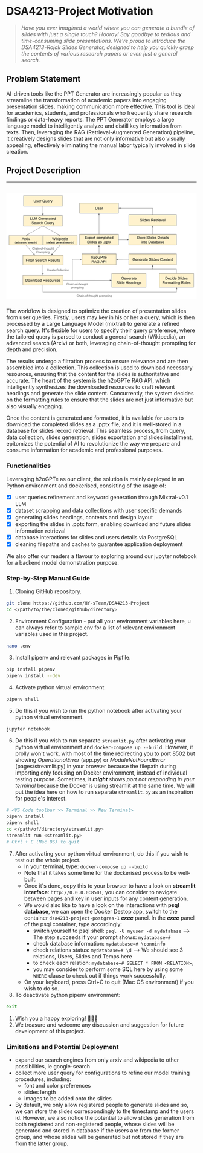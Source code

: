 # DSA4213-Project Motivation

> *Have you ever imagined a world where you can generate a bundle of slides with just a single touch? Hooray! Say goodbye to tedious and time-consuming slide presentations. We're proud to introduce the DSA4213-Rojak Slides Generator, designed to help you quickly grasp the contents of various research papers or even just a general search.*

## Problem Statement
AI-driven tools like the PPT Generator are increasingly popular as they streamline the transformation of academic papers into engaging presentation slides, making communication more effective. This tool is ideal for academics, students, and professionals who frequently share research findings or data-heavy reports. The PPT Generator employs a large language model to intelligently analyze and distill key information from texts. Then, leveraging the RAG (Retrieval-Augmented Generation) pipeline, it creatively designs slides that are not only informative but also visually appealing, effectively eliminating the manual labor typically involved in slide creation. 

## Project Description
---
![Solution Workflow](details/solution_workflow.jpeg)
---

The workflow is designed to optimize the creation of presentation slides from user queries. Firstly, users may key in his or her a query, which is then processed by a Large Language Model (mixtral) to generate a refined search query. It's flexible for users to specify their query preference, where the tailored query is parsed to conduct a general search (Wikipedia), an advanced search (Arxiv) or both, leveraging chain-of-thought prompting for depth and precision. 

The results undergo a filtration process to ensure relevance and are then assembled into a collection. This collection is used to download necessary resources, ensuring that the content for the slides is authoritative and accurate. The heart of the system is the h2oGPTe RAG API, which intelligently synthesizes the downloaded resources to craft relevant headings and generate the slide content. Concurrently, the system decides on the formatting rules to ensure that the slides are not just informative but also visually engaging. 

Once the content is generated and formatted, it is available for users to download the completed slides as a .pptx file, and it is well-stored in a database for slides record retrieval. This seamless process, from query, data collection, slides generation, slides exportation and slides installment, epitomizes the potential of AI to revolutionize the way we prepare and consume information for academic and professional purposes. 

### Functionalities
Leveraging h2oGPTe as our client, the solution is mainly deployed in an Python environment and dockerised, consisting of the usage of: 
- [x] user queries refinement and keyword generation through Mixtral-v0.1 LLM
- [x] dataset scrapping and data collections with user specific demands
- [x] generating slides headings, contents and design layout 
- [x] exporting the slides in .pptx form, enabling download and future slides information retrieval
- [x] database interactions for slides and users details via PostgreSQL
- [x] cleaning filepaths and caches to guarantee application deployment

We also offer our readers a flavour to exploring around our jupyter notebook for a backend model demonstration purpose. 

### Step-by-Step Manual Guide
1. Cloning GitHub repository. 
```sh
git clone https://github.com/HY-sTeam/DSA4213-Project
cd </path/to/the/cloned/github/directory>
```
2. Environment Configuration - put all your environment variables here, u can always refer to sample.env for a list of relevant environment variables used in this project. 
```sh 
nano .env
```
3. Install pipenv and relevant packages in Pipfile. 
```sh
pip install pipenv
pipenv install --dev
```
4. Activate python virtual environment. 
```sh
pipenv shell
```
5. Do this if you wish to run the python notebook after activating your python virtual environment. 
```sh
jupyter notebook
```
6. Do this if you wish to run separate `streamlit.py` after activating your python virtual environment and `docker-compose up --build`. 
However, it prolly won't work, with most of the time redirecting you to port 8502 but showing *OperationalError* (app.py) or *ModuleNotFoundError* (pages/streamlit.py) in your browser because the filepath during importing only focusing on Docker environment, instead of individual testing purpose. 
Sometimes, it ***might*** shows *port not responding in your terminal* because the Docker is using streamlit at the same time. 
We will put the idea here on how to run separate `streamlit.py` as an inspiration for people's interest. 


```sh
# <VS Code toolbar >> Terminal >> New Terminal>
pipenv install
pipenv shell
cd </path/of/directory/streamlit.py>
streamlit run <streamlit.py>
# Ctrl + C (Mac OS) to quit
```
7. After activating your python virtual environment, do this if you wish to test out the whole project. 
   - In your terminal, type: `docker-compose up --build`
   - Note that it takes some time for the dockerised process to be well-built. 
   - Once it's done, copy this to your browser to have a look on **streamlit interface**: `http://0.0.0.0:8501`, you can consider to navigate between pages and key in user inputs for any content generation. 
   - We would also like to have a look on the interactions with **psql database**, we can open the Docker Destop app, switch to the container `dsa4213-project-postgres-1` ***exec*** panel. In the ***exec*** panel of the psql container, type accordingly: 
     - switch yourself to psql shell: `psql -U myuser -d mydatabase` --> The step succeeds if your prompt shows: `mydatabase=#`
     - check database information: `mydatabase=# \conninfo`
     - check relations status: `mydatabase=# \d` --> We should see 3 relations, Users, Slides and Temps here
     - to check each relation: `mydatabase=# SELECT * FROM <RELATION>;`
     - you may consider to perform some SQL here by using some `WHERE` clause to check out if things work successfully. 
   - On your keyboard, press Ctrl+C to quit (Mac OS environment) if you wish to do so. 
8. To deactivate python pipenv environment:
```sh
exit
```
1. Wish you a happy exploring! 🎉🎉🎉
2.   We treasure and welcome any discussion and suggestion for future development of this project. 

<!-- ### Highlights
<table>
	<tr>
		<th width="50%">
			<p><a title="show-whitespace"></a> Makes whitespace characters visible
			<p><img src="https://user-images.githubusercontent.com/1402241/61187598-f9118380-a6a5-11e9-985a-990a7f798805.png">
		<th width="50%">
			<p><a title="resolve-conflicts"></a> Adds one-click merge conflict fixers
			<p><img src="https://user-images.githubusercontent.com/1402241/54978791-45906080-4fdc-11e9-8fe1-45374f8ff636.png">
	<tr>
		<th width="50%">
			<p><a title="pr-base-commit"></a> Shows how far behind a PR head branch is + tells you its base commit
			<p><img src="https://user-images.githubusercontent.com/1402241/234492651-b54bf9ba-c218-4a30-bed4-f85a7f037297.png">
		<th width="50%">
			<p><a title="conversation-activity-filter"></a> Lets you hide every event except comments or unresolved comments in issues and PRs
			<p><img src="https://github-production-user-asset-6210df.s3.amazonaws.com/83146190/252116522-053bce84-5c55-477b-8cc2-42a48104fb02.png">
	<tr>
		<th width="50%">
			<p><a title="status-subscription"></a> Lets you subscribe to opening/closing events of issues in one click
			<p><img src="https://github-production-user-asset-6210df.s3.amazonaws.com/1402241/238186901-cbc98b51-d173-40c6-b21e-5f0bae3d800c.png">
		<th width="50%">
			<p><a title="default-branch-button"></a> Adds a link to the default branch on directory listings and files
			<p><img src="https://github-production-user-asset-6210df.s3.amazonaws.com/83146190/252176294-9130783c-51aa-4df9-9c35-9b87c179199a.png">
	<tr>
		<th width="50%">
			<p><a title="restore-file"></a> Adds a button to discard all the changes to a file in a PR
			<p><img src="https://user-images.githubusercontent.com/1402241/236630610-e11a64f6-5e70-4353-89b8-39aae830dd16.gif">
		<th width="50%">
			<p><a title="select-notifications"></a> Select notifications by type and status
			<p><img src="https://user-images.githubusercontent.com/83146190/252175851-e0826d3b-1990-4bff-ba09-71892463818e.gif">
</table> -->

### Limitations and Potential Deployment
- expand our search engines from only arxiv and wikipedia to other possibilities, ie google-search
- collect more user query for configurations to refine our model training procedures, including: 
  - font and color preferences
  - slides length 
  - images to be added onto the slides
- By default, we only allow registered people to generate slides and so, we can store the slides correspondingly to the timestamp and the users id. However, we also notice the potential to allow slides generation from both registered and non-registered people, whose slides will be generated and stored in database if the users are from the former group, and whose slides will be generated but not stored if they are from the latter group. 
